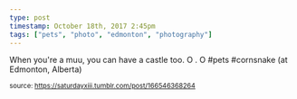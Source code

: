 ```yaml
---
type: post
timestamp: October 18th, 2017 2:45pm
tags: ["pets", "photo", "edmonton", "photography"]
---
```

<a href="https://www.instagram.com/p/BaZzs9xH1ih/ "></a>

When you're a muu, you can have a castle too.  O . O #pets #cornsnake  (at Edmonton, Alberta)
 
  
<small>source: https://saturdayxiii.tumblr.com/post/166546368264</small>